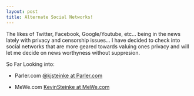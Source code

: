 ```yaml
---
layout: post
title: Alternate Social Networks!
---
```


The likes of Twitter, Facebook, Google/Youtube, etc... 
being in the news lately with privacy and censorship issues... 
I have decided to check into social networks that are more geared towards valuing ones privacy and will let me decide on news worthyness without suppresion.

So Far Looking into:
- Parler.com  [@kjsteinke at Parler.com](https://parler.com/profile/Kjsteinke/posts)

- MeWe.com    [KevinSteinke at MeWe.com](https://mewe.com/i/kevinsteinke)


